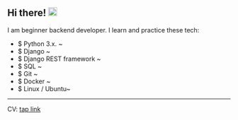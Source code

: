 ## Hi there! <img src="https://github.com/blackcater/blackcater/raw/main/images/Hi.gif" height="20"/>

I am beginner backend developer. I learn and practice these tech:
* $ Python 3.x. ~
* $ Django ~
* $ Django REST framework ~
* $ SQL ~
* $ Git ~
* $ Docker ~
* $ Linux / Ubuntu~

<hr>

CV: <a href="https://github.com/iamkhaidarzakirov/iamkhaidarzakirov/blob/main/cv_python_developer_en.pdf">tap link</a>
